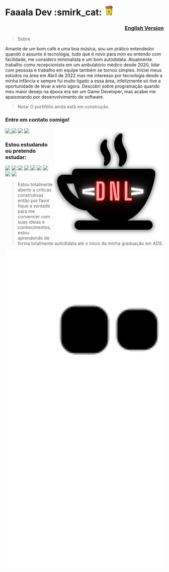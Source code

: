 <h1>Faaala Dev :smirk_cat: <img src="https://raw.githubusercontent.com/DevNylo/DevNylo/e7ed4617ce90c315745dfe41a7784e9bd4e734ea/coffee-cup.svg" width="32"></img></h1> <h3 align="right"><a href="https://github.com/DevNylo/DevNylo/blob/main/README-English-V.md"> English Version </a> </h3>

> Sobre

Amante de um bom café e uma boa música, sou um prático entendedor quando o assunto é tecnologia, tudo que é novo para mim eu entendo com facilidade, me considero minimalista e um bom autodidata. Atualmente trabalho como recepcionista em um ambulatório médico desde 2020, lidar com pessoas e trabalho em equipe também se tornou simples. Iniciei meus estudos na área em Abril de 2022 mas me interesso por tecnologia desde a minha infância e sempre fui muito ligado a essa área, infelizmente só tive a oportunidade de levar a sério agora. Descobri sobre programação quando meu maior desejo na época era ser um Game Developer, mas acabei me apaixonando por desenvolvimento de software.
 
> Nota: O portifólio ainda está em construção.
  
### Entre em contato comigo!

<img src="https://github.com/DevNylo/DevNylo/blob/main/Logo-DNL.svg" width="350" align="right"></a>

<p align="left">
  <a href="mailto: contato_dsr@hotmail.com" alt="Outlook">
  <img src="https://img.shields.io/badge/Microsoft_Outlook-0078D4?style=for-the-badge&logo=microsoft-outlook&logoColor=white"</a>

  <a href="linkedin.com/in/danilo-rocha-437230197/" alt="Linkedin">
  <img src="https://img.shields.io/badge/LinkedIn-0077B5?style=for-the-badge&logo=linkedin&logoColor=white" /></a>

  <a href="https://contate.me/devnylo" alt="WhatsApp">
  <img src="https://img.shields.io/badge/WhatsApp-25D366?style=for-the-badge&logo=whatsapp&logoColor=white"/></a>

  <a href="https://www.instagram.com/its_nyloo/" alt="Instagram">
  <img src="https://img.shields.io/badge/Instagram-E4405F?style=for-the-badge&logo=instagram&logoColor=white"/></a>
</p>

<h3> Estou estudando ou pretendo estudar:</h3>

<a href="#" alt="HTML5">
<img src="https://img.shields.io/badge/HTML5-E34F26?style=for-the-badge&logo=html5&logoColor=white"/><a/>

<a href="#" alt="CSS">
<img src="https://img.shields.io/badge/CSS3-1572B6?style=for-the-badge&logo=css3&logoColor=white"/><a/>

<a href="#" alt="JavaScript">
<img src="https://img.shields.io/badge/JavaScript-F7DF1E?style=for-the-badge&logo=javascript&logoColor=black"/><a/>

<a href="#" alt="ReactJS">
<img src="https://img.shields.io/badge/React-20232A?style=for-the-badge&logo=react&logoColor=61DAFB"/><a/>

<a href="#" alt="NodeJS">
<img src="https://img.shields.io/badge/Node.js-43853D?style=for-the-badge&logo=node.js&logoColor=white"/><a/>

<a href="#" alt="Python">
<img src="https://img.shields.io/badge/Python-14354C?style=for-the-badge&logo=python&logoColor=white"/><a/>

<a href="#" alt="Linux">
<img src="https://img.shields.io/badge/Linux-E34F26?style=for-the-badge&logo=linux&logoColor=black"/><a/>

<a href="#" alt="Git">
<img src="https://img.shields.io/badge/Git-E34F26?style=for-the-badge&logo=git&logoColor=white"/><a/>

<a href="#" alt="MySQL">
<img src="https://img.shields.io/badge/MySQL-00000F?style=for-the-badge&logo=mysql&logoColor=white"/><a/>

> Estou totalmente aberto a criticas construtivas então por favor fique a vontade para me convencer com suas ideias e conhecimentos, estou aprendendo de forma totalmente autodidata até o inicio da minha graduação em ADS.

<img src="https://raw.githubusercontent.com/DevNylo/DevNylo/c53205eb5006f0eea3a5e47cd13c9e695acfc458/github-contribution-grid-snake.svg" width="600"/>
